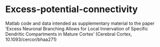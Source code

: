 # Excess-potential-connectivity
Matlab code and data intended as supplementary material to the paper ‘Excess Neuronal Branching Allows for Local Innervation of Specific Dendritic Compartments in Mature Cortex’ (Cerebral Cortex, 10.1093/cercor/bhaa271)
